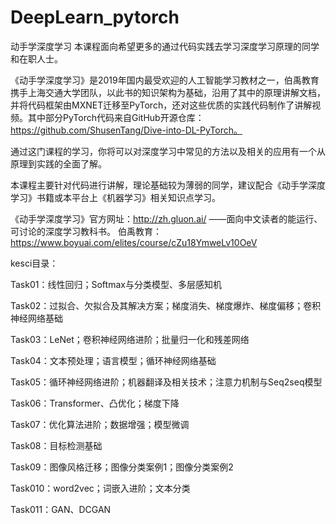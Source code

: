 # DeepLearn_pytorch
动手学深度学习
本课程面向希望更多的通过代码实践去学习深度学习原理的同学和在职人士。

《动手学深度学习》是2019年国内最受欢迎的人工智能学习教材之一，伯禹教育携手上海交通大学团队，以此书的知识架构为基础，沿用了其中的原理讲解文档，并将代码框架由MXNET迁移至PyTorch，还对这些优质的实践代码制作了讲解视频。其中部分PyTorch代码来自GitHub开源仓库：https://github.com/ShusenTang/Dive-into-DL-PyTorch。

通过这门课程的学习，你将可以对深度学习中常见的方法以及相关的应用有一个从原理到实践的全面了解。

本课程主要针对代码进行讲解，理论基础较为薄弱的同学，建议配合《动手学深度学习》书籍或本平台上《机器学习》相关知识点学习。

《动手学深度学习》官方网址：http://zh.gluon.ai/ ——面向中文读者的能运行、可讨论的深度学习教科书。
伯禹教育：https://www.boyuai.com/elites/course/cZu18YmweLv10OeV

kesci目录：

Task01：线性回归；Softmax与分类模型、多层感知机
		
Task02：过拟合、欠拟合及其解决方案；梯度消失、梯度爆炸、梯度偏移；卷积神经网络基础	
	
Task03：LeNet；卷积神经网络进阶；批量归一化和残差网络	
	
Task04：文本预处理；语言模型；循环神经网络基础
		
Task05：循环神经网络进阶；机器翻译及相关技术；注意力机制与Seq2seq模型
		
Task06：Transformer、凸优化；梯度下降
		
Task07：优化算法进阶；数据增强；模型微调

Task08：目标检测基础

Task09：图像风格迁移；图像分类案例1；图像分类案例2

Task010：word2vec；词嵌入进阶；文本分类

Task011：GAN、DCGAN
